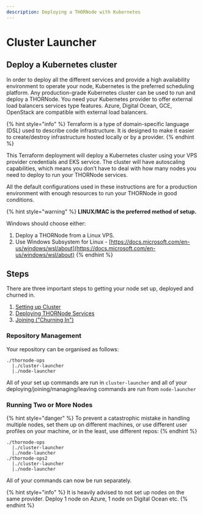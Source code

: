 ```yaml
---
description: Deploying a THORNode with Kubernetes
---
```


# Cluster Launcher

## **Deploy a Kubernetes cluster**

In order to deploy all the different services and provide a high availability environment to operate your node, Kubernetes is the preferred scheduling platform. Any production-grade Kubernetes cluster can be used to run and deploy a THORNode. You need your Kubernetes provider to offer external load balancers services type features. Azure, Digital Ocean, GCE, OpenStack are compatible with external load balancers.

{% hint style="info" %}
Terraform is a type of domain-specific language (DSL) used to describe code infrastructure. It is designed to make it easier to create/destroy infrastructure hosted locally or by a provider.
{% endhint %}

This Terraform deployment will deploy a Kubernetes cluster using your VPS provider credentials and EKS service. The cluster will have autoscaling capabilities, which means you don’t have to deal with how many nodes you need to deploy to run your THORNode services.

All the default configurations used in these instructions are for a production environment with enough resources to run your THORNode in good conditions.

{% hint style="warning" %}
**LINUX/MAC is the preferred method of setup.**

Windows should choose either:

1. Deploy a THORNode from a Linux VPS.
2. Use Windows Subsystem for Linux - [https://docs.microsoft.com/en-us/windows/wsl/about](https://docs.microsoft.com/en-us/windows/wsl/about)
{% endhint %}

## Steps

There are three important steps to getting your node set up, deployed and churned in.

1. [Setting up Cluster](setup-aws.md)
2. [Deploying THORNode Services](../deploying.md)
3. [Joining ("Churning In")](../joining.md)

### Repository Management

Your repository can be organised as follows:

``` text
./thornode-ops
  |./cluster-launcher
  |./node-launcher
```

All of your set up commands are run in `cluster-launcher` and all of your deploying/joining/managing/leaving commands are run from `node-launcher`

### Running Two or More Nodes

{% hint style="danger" %}
To prevent a catastrophic mistake in handling multiple nodes, set them up on different machines, or use different user profiles on your machine, or in the least, use different repos:
{% endhint %}

``` text
./thornode-ops
  |./cluster-launcher
  |./node-launcher
./thornode-ops2
  |./cluster-launcher
  |./node-launcher
```

All of your commands can now be run separately.

{% hint style="info" %}
It is heavily advised to not set up nodes on the same provider. Deploy 1 node on Azure, 1 node on Digital Ocean etc.
{% endhint %}
